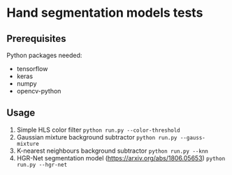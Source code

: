 # Hand segmentation models tests
## Prerequisites
Python packages needed:
 - tensorflow
 - keras
 - numpy
 - opencv-python

## Usage
1. Simple HLS color filter
`python run.py --color-threshold`
2. Gaussian mixture background subtractor
`python run.py --gauss-mixture`
3. K-nearest neighbours background subtractor
`python run.py --knn`
4. HGR-Net segmentation model (https://arxiv.org/abs/1806.05653)
`python run.py --hgr-net`

